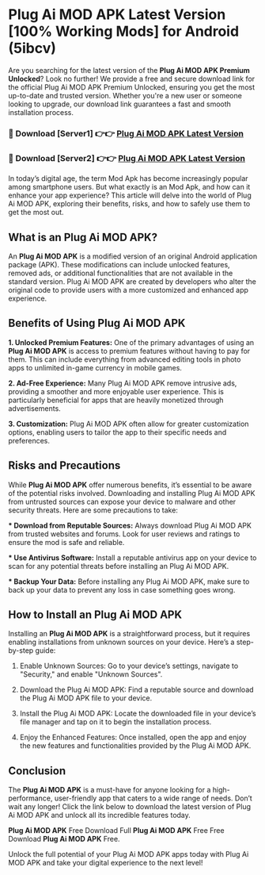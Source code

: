 # Plug Ai MOD APK Latest Version [100% Working Mods] for Android (5ibcv)

Are you searching for the latest version of the <strong>Plug Ai MOD APK Premium Unlocked</strong>? Look no further! We provide a free and secure download link for the official Plug Ai MOD APK Premium Unlocked, ensuring you get the most up-to-date and trusted version. Whether you're a new user or someone looking to upgrade, our download link guarantees a fast and smooth installation process.


<h3>🔴 Download [Server1] 👉👉 <a href="https://getmodsapk.pages.dev?q=Plug+Ai+MOD+APK&ref=4R3">Plug Ai MOD APK Latest Version</a></h3>

<h3>🔴 Download [Server2] 👉👉 <a href="https://getmodsapk.pages.dev?q=Plug+Ai+MOD+APK&ref=4R3">Plug Ai MOD APK Latest Version</a></h3>


In today’s digital age, the term Mod Apk has become increasingly popular among smartphone users. But what exactly is an Mod Apk, and how can it enhance your app experience? This article will delve into the world of Plug Ai MOD APK, exploring their benefits, risks, and how to safely use them to get the most out.


<h2>What is an Plug Ai MOD APK?</h2>

An <strong>Plug Ai MOD APK</strong> is a modified version of an original Android application package (APK). These modifications can include unlocked features, removed ads, or additional functionalities that are not available in the standard version. Plug Ai MOD APK are created by developers who alter the original code to provide users with a more customized and enhanced app experience.


<h2>Benefits of Using Plug Ai MOD APK</h2>

<strong> 1. Unlocked Premium Features:</strong> One of the primary advantages of using an <strong>Plug Ai MOD APK</strong> is access to premium features without having to pay for them. This can include everything from advanced editing tools in photo apps to unlimited in-game currency in mobile games.

<strong> 2. Ad-Free Experience:</strong> Many Plug Ai MOD APK remove intrusive ads, providing a smoother and more enjoyable user experience. This is particularly beneficial for apps that are heavily monetized through advertisements.

<strong> 3. Customization:</strong> Plug Ai MOD APK often allow for greater customization options, enabling users to tailor the app to their specific needs and preferences.


<h2>Risks and Precautions</h2>

While <strong>Plug Ai MOD APK</strong> offer numerous benefits, it’s essential to be aware of the potential risks involved. Downloading and installing Plug Ai MOD APK from untrusted sources can expose your device to malware and other security threats. Here are some precautions to take:

<strong> * Download from Reputable Sources:</strong> Always download Plug Ai MOD APK from trusted websites and forums. Look for user reviews and ratings to ensure the mod is safe and reliable.

<strong> * Use Antivirus Software:</strong> Install a reputable antivirus app on your device to scan for any potential threats before installing an Plug Ai MOD APK.

<strong> * Backup Your Data:</strong> Before installing any Plug Ai MOD APK, make sure to back up your data to prevent any loss in case something goes wrong.


<h2>How to Install an Plug Ai MOD APK</h2>

Installing an <strong>Plug Ai MOD APK</strong> is a straightforward process, but it requires enabling installations from unknown sources on your device. Here’s a step-by-step guide:

 1. Enable Unknown Sources: Go to your device’s settings, navigate to "Security," and enable "Unknown Sources".

 2. Download the Plug Ai MOD APK: Find a reputable source and download the Plug Ai MOD APK file to your device.

 3. Install the Plug Ai MOD APK: Locate the downloaded file in your device’s file manager and tap on it to begin the installation process.

 4. Enjoy the Enhanced Features: Once installed, open the app and enjoy the new features and functionalities provided by the Plug Ai MOD APK.


<h2><strong>Conclusion</strong></h2>

The <strong>Plug Ai MOD APK</strong> is a must-have for anyone looking for a high-performance, user-friendly app that caters to a wide range of needs. Don’t wait any longer! Click the link below to download the latest version of Plug Ai MOD APK and unlock all its incredible features today.

<strong>Plug Ai MOD APK</strong> Free Download Full <strong>Plug Ai MOD APK</strong> Free Free Download <strong>Plug Ai MOD APK</strong> Free.

Unlock the full potential of your Plug Ai MOD APK apps today with Plug Ai MOD APK and take your digital experience to the next level!